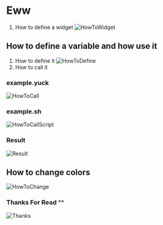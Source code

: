 # Eww

1. How to define a widget
![HowToWidget](https://i.imgur.com/aH9CKuG.png)

## How to define a variable and how use it

1. How to define it 
![HowToDefine](https://i.imgur.com/yZIKyAe.png)
2. How to call it
### example.yuck
![HowToCall](https://i.imgur.com/6i690wI.png)
### example.sh
![HowToCallScript](https://i.imgur.com/A0fP33y.png)
### Result
![Result](https://i.imgur.com/5pI9Lae.png)

## How to change colors
![HowToChange](https://i.imgur.com/rKXgrVc.png)

### Thanks For Read ^^
![Thanks](https://i.imgur.com/KSjvgq0.png)
